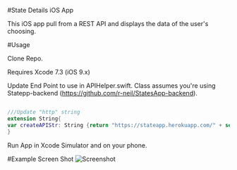 #State Details iOS App

This iOS app pull from a REST API and displays the data of the user's choosing.


#Usage

Clone Repo.

Requires Xcode 7.3 (iOS 9.x)

Update End Point to use in APIHelper.swift.
Class assumes you're using Statepp-backend (https://github.com/r-neil/StatesApp-backend).

``` swift

///Update "http" string
extension String{
var createAPIStr: String {return "https://stateapp.herokuapp.com/" + self}
}

```

Run App in Xcode Simulator and on your phone.

#Example Screen Shot
![Screenshot](https://github.com/r-neil/StateApp-iOS/Img/screenshot.png)
